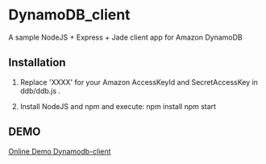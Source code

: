 DynamoDB_client
===============

A sample NodeJS + Express + Jade client app for Amazon DynamoDB

## Installation

1. Replace 'XXXX' for your Amazon AccessKeyId and SecretAccessKey in ddb/ddb.js .

2. Install NodeJS and npm and execute: 
  npm install
  npm start

## DEMO

[Online Demo Dynamodb-client](http://dynamodb-client.elasticbeanstalk.com/)

